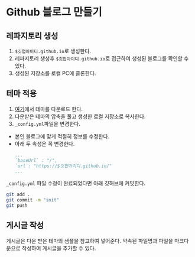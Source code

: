 # Github 블로그 만들기

## 레파지토리 생성

1. `$깃헙아이디.github.io`로 생성한다.
1. 레파지토리 생성후 `$깃헙아이디.github.io`로 접근하여 생성된 블로그를 확인할 수 있다.
1. 생성된 저장소를 로컬 PC에 클론한다.

## 테마 적용

1. [여기](http://jekyllthemes.org/)에서 테마를 다운로드 한다.
1. 다운받은 테마의 압축을 풀고 생성한 로컬 저장소로 복사한다.
1. `_config.yml`파일을 변경한다.

- 본인 블로그에 맞게 적절히 정보를 수정한다.
- 아래 두 속성은 꼭 변경한다.
  ```yml
  ...
  `baseUrl` : "/",
  `url`: "https://$깃헙아이디.github.io/"
  ...
  ```

`_config.yml` 파일 수정이 완료되었다면 아래 깃허브에 커밋한다.

```zsh
git add .
git commit -m "init"
git push
```

## 게시글 작성

게시글은 다운 받은 테마의 샘플을 참고하여 넣어준다.
약속된 파일명과 파일을 마크다운으로 작성하여 게시글을 추가할 수 있다.
